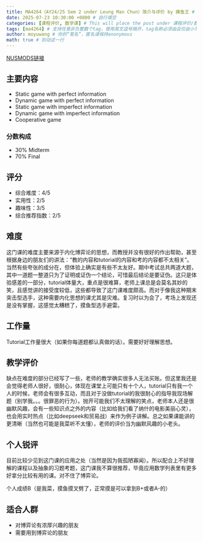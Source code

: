 ```yaml
---
title: MA4264（AY24/25 Sem 2 under Leung Man Chun）简介与评价 by 摸鱼王 # 自行填空
date: 2025-07-23 10:30:00 +0800 # 自行填空
categories: [课程评价, 数学课] # This will place the post under 课程评价/数学课. 仅支持二级分类，目前已有的分类包括{数学课, CS课, 通识课锐评}，你可以自行添加新的分类
tags: [ma4264] # 支持任意非负整数个tag，使用英文逗号隔开，tag名称必须由且仅由小写英文字母、汉字或数字组成
author: moyuwang # 你的“笔名”，匿名请保持anonymous
math: true # 别动这一行
---
```

[NUSMODS链接](https://nusmods.com/courses/MA4264/game-theory)

## 主要内容

- Static game with perfect information
- Dynamic game with perfect information
- Static game with imperfect information
- Dynamic game with imperfect information
- Cooperative game

### 分数构成

- 30% Midterm
- 70% Final

## 评分

- 综合难度：4/5
- 实用性：2/5
- 趣味性：3/5
- 综合推荐指数：2/5

## 难度

这门课的难度主要来源于内化博弈论的思想，而教授并没有很好的作出帮助，甚至根据身边的朋友们的讲法：“教的内容和tutorial的内容和考的内容都不太相关”。当然有些夸张的成分在，但体验上确实是有些不太友好。期中考试总共两道大题，其中一道题一整道只为了证明或证伪一个结论，可惜最后结论是要证伪。这只是体验感差的一部分，tutorial体量大，重点是很难算，老师上课总是会莫名其妙的笑，且感觉讲的接受度较低，这些都导致了这门课难度颇高。而对于像我这种期末突击型选手，这种需要内化思想的课尤其是灾难。复习时以为会了，考场上发现还是没有掌握，这感觉太糟糕了，摸鱼型选手避雷。

## 工作量

Tutorial工作量很大（如果你每道题都认真做的话）。需要好好理解思想。

## 教学评价

缺点在难度的部分已经写了一些，老师的教学确实很多人无法买账。但这里我还是会觉得老师人很好，很耐心，体现在课堂上可能只有十个人，tutorial只有我一个人的时候，老师会有很多互动，而且对于没做tutorial的我很耐心的指导我现场解题（别学我。。。很罪恶的行为）。抛开可能我们不太理解的笑点，老师本人还是很幽默风趣，会有一些知识点之外的内容（比如给我们看了纳什的电影美丽心灵），也会用实时热点（比如deepseek和贸易战）来作为例子讲解。总之如果课能讲的更清晰（当然也可能是我菜听不太懂），老师的评价当为幽默风趣的小老头。

## 个人锐评

目前比较少见到这门课的应用之处（当然是因为我孤陋寡闻）。所以配合上不好理解的课程以及抽象的习题考题，这门课我不算很推荐，毕竟应用数学列表里有更多好拿分比较有用的课。对不住了博弈论。

个人成绩B（是我菜，摸鱼摸叉劈了，正常摸是可以拿到B+或者A-的）

## 适合人群

- 对博弈论有浓厚兴趣的朋友
- 需要用到博弈论的朋友
